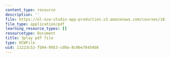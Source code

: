 ```yaml
---
content_type: resource
description: ''
file: https://ol-ocw-studio-app-production.s3.amazonaws.com/courses/18-02-multivariable-calculus-fall-2007/11223c52fb049953cd0a8c06e70454b8_BChhAS1sFvA.pdf
file_type: application/pdf
learning_resource_types: []
resourcetype: Document
title: 3play pdf file
type: OCWFile
uid: 11223c52-fb04-9953-cd0a-8c06e70454b8
---
```

